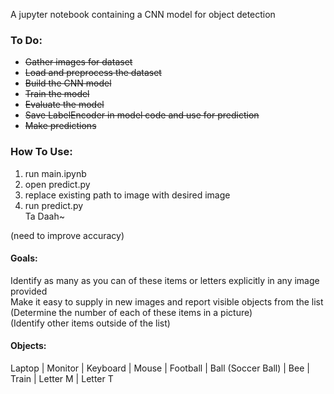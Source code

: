 A jupyter notebook containing a CNN model for object detection

### To Do:
- ~~Gather images for dataset~~  
- ~~Load and preprocess the dataset~~ 
- ~~Build the CNN model~~
- ~~Train the model~~
- ~~Evaluate the model~~
- ~~Save LabelEncoder in model code and use for prediction~~
- ~~Make predictions~~

### How To Use:
1. run main.ipynb
2. open predict.py
3. replace existing path to image with desired image
4. run predict.py <br>
Ta Daah~

(need to improve accuracy)

#### Goals:
Identify as many as you can of these items or letters explicitly in any image provided </br>
Make it easy to supply in new images and report visible objects from the list </br>
(Determine the number of each of these items in a picture) </br>
(Identify other items outside of the list)

#### Objects:
Laptop | Monitor | Keyboard | Mouse | Football | Ball (Soccer Ball) | Bee | Train | Letter M | Letter T  

